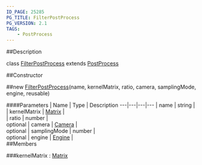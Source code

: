 ```yaml
---
ID_PAGE: 25285
PG_TITLE: FilterPostProcess
PG_VERSION: 2.1
TAGS:
    - PostProcess
---
```

##Description

class [FilterPostProcess](/classes/2.2/FilterPostProcess) extends [PostProcess](/classes/2.2/PostProcess)



##Constructor

##new [FilterPostProcess](/classes/2.2/FilterPostProcess)(name, kernelMatrix, ratio, camera, samplingMode, engine, reusable)



####Parameters
 | Name | Type | Description
---|---|---|---
 | name | string |  
 | kernelMatrix | [Matrix](/classes/2.2/Matrix) |  
 | ratio | number |  
optional | camera | [Camera](/classes/2.2/Camera) |  
optional | samplingMode | number |  
optional | engine | [Engine](/classes/2.2/Engine) |  
##Members

###kernelMatrix : [Matrix](/classes/2.2/Matrix)



